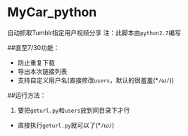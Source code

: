 # MyCar_python

  自动抓取Tumblr指定用户视频分享
  注：此脚本由`python2.7`编写

##直至7/30功能：
* 防止重复下载
* 导出本次链接列表
* 支持自定义用户名(直接修改`users`，默认的很羞羞(*ﾉωﾉ))

##运行方法：
 1. 要把`geturl.py`和`users`放到同目录下才行
 * 直接执行`geturl.py`就可以了(*ﾉωﾉ)
